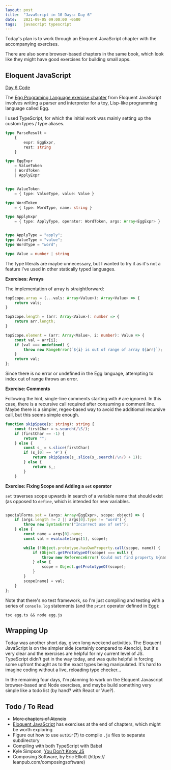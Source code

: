 ```yaml
---
layout: post
title:  "JavaScript in 10 Days: Day 6"
date:   2021-09-05 09:00:00 -0500
tags:   javascript typescript
---
```


Today's plan is to work through an Eloquent JavaScript chapter with the accompanying exercises. 

There are also some browser-based chapters in the same book, which look like they might have good exercises for building small apps.

## Eloquent JavaScript

[Day 6 Code](https://github.com/tkuriyama/learn-js/tree/master/snippets/day6)

The [Egg Programing Language exercise chapter](https://eloquentjavascript.net/12_language.html) from Eloquent JavaScript involves writing a parser and interpreter for a toy, Lisp-like programming language called Egg.

I used TypeScript, for which the initial work was mainly setting up the custom types / type aliases.

```typescript
type ParseResult =
    {
        expr: EggExpr,
        rest: string
    }

type EggExpr
    = ValueToken
    | WordToken
    | ApplyExpr


type ValueToken
    = { type: ValueType, value: Value }

type WordToken
    = { type: WordType, name: string }

type ApplyExpr
    = { type: ApplyType, operator: WordToken, args: Array<EggExpr> }


type ApplyType = "apply";
type ValueType = "value";
type WordType = "word";

type Value = number | string
```

The type literals are maybe unnecessary, but I wanted to try it as it's not a feature I've used in other statically typed languages.

**Exercises: Arrays**

The implementation of array is straightforward:

```typescript
topScope.array = (...vals: Array<Value>): Array<Value> => {
    return vals;
}

topScope.length = (arr: Array<Value>): number => {
    return arr.length;
}

topScope.element = (arr: Array<Value>, i: number): Value => {
    const val = arr[i];
    if (val === undefined) {
        throw new RangeError(`${i} is out of range of array ${arr}`);
    }
    return val;
};
```

Since there is no error or undefined in the Egg language, attempting to index out of range throws an error.

**Exercise: Comments**

Following the hint, single-line comments starting with `#` are ignored. In this case, there is a recursive call required after consuming a comment line. Maybe there is a simpler, regex-based way to avoid the additiomal recursive call, but this seems simple enough.

```typescript
function skipSpace(s: string): string {
    const firstChar = s.search(/\S/);
    if (firstChar == -1) {
        return "";
    } else {
        const s_ = s.slice(firstChar)
        if (s_[0] == '#') {
            return skipSpace(s_.slice(s_.search(/\n/) + 1));
        } else {
            return s_;
        }
    }
```

**Exercise: Fixing Scope and Adding a `set` operator**

`set` traverses scope upwards in search of a variable name that should exist (as opposed to `define`, which is intended for new variables.

```javascript

specialForms.set = (args: Array<EggExpr>, scope: object) => {
    if (args.length != 2 || args[0].type != "word") {
        throw new SyntaxError("Incorrect use of set");
    } else {
        const name = args[0].name;
        const val = evaluate(args[1], scope);

        while (!Object.prototype.hasOwnProperty.call(scope, name)) {
            if (Object.getPrototypeOf(scope) === null) {
                throw new ReferenceError(`Could not find property ${name} to set with ${val}`);
            } else {
                scope = Object.getPrototypeOf(scope);
            }
        }
        scope[name] = val;
    }
};
```
Note that there's no test framework, so I'm just compiling and testing with a series of `console.log` statements (and the `print` operator defined in Egg):

`tsc egg.ts && node egg.js`


## Wrapping Up

Today was another short day, given long weekend activities. The Eloquent JavaScript is on the simpler side (certainly compared to Atencio), but it's very clear and the exercises are helpful for my current level of JS. TypeScript didn't get in the way today, and was quite helpful in forcing some upfront thought as to the exact types being manipulated. It's hard to imagine coding without a live, reloading type checker...

In the remaining four days, I'm planning to work on the Eloquent Javascript browser-based and Node exercises, and maybe build something very simple like a todo list (by hand? with React or Vue?).


## Todo / To Read

- ~~More chapters of  Atencio~~
- [Eloquent JavaScript](https://eloquentjavascript.net/) has exercises at the end of chapters, which might be worth exploring
- Figure out how to use `outDir`(?) to compile `.js` files to separate subdirectory
- Compiling with both TypeScript with Babel
- Kyle Simpson, [You Don't Know JS](https://github.com/getify/You-Dont-Know-JS/tree/1st-ed)
- Composing Software, by Eric Elliott (https:// leanpub.com/composingsoftware)

